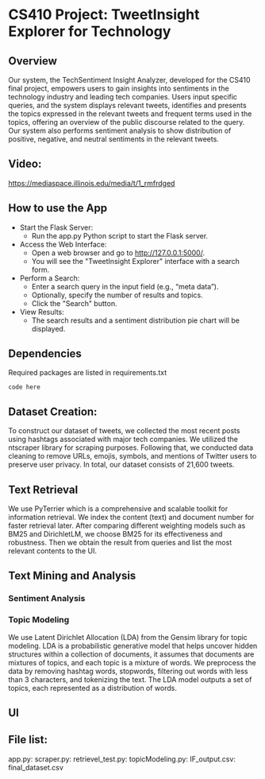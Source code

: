 

# CS410 Project: TweetInsight Explorer for Technology

## Overview

Our system, the TechSentiment Insight Analyzer, developed for the CS410 final project, empowers users to gain insights into sentiments in the technology industry and leading tech companies. Users input specific queries, and the system displays relevant tweets, identifies and presents the topics expressed in the relevant tweets and frequent terms used in the topics, offering an overview of the public discourse related to the query. Our system also performs sentiment analysis to show distribution of positive, negative, and neutral sentiments in the relevant tweets.

## Video:
https://mediaspace.illinois.edu/media/t/1_rmfrdged

## How to use the App
* Start the Flask Server:
    * Run the app.py Python script to start the Flask server.
* Access the Web Interface:
    * Open a web browser and go to http://127.0.0.1:5000/.
    * You will see the "TweetInsight Explorer" interface with a search form.
* Perform a Search:
    * Enter a search query in the input field (e.g., “meta data”).
    * Optionally, specify the number of results and topics.
    * Click the "Search" button.
* View Results:
    * The search results and a sentiment distribution pie chart will be displayed.


## Dependencies 
Required packages are listed in requirements.txt



```
code here
```



## Dataset Creation:

To construct our dataset of tweets, we collected the most recent posts using hashtags associated with major tech companies. 
We utilized the ntscraper library for scraping purposes. Following that, we conducted data cleaning to remove URLs, emojis, symbols, and mentions of Twitter users to preserve user privacy. In total, our dataset consists of 21,600 tweets.



## Text Retrieval

We use PyTerrier which is a comprehensive and scalable toolkit for information retrieval. We index the content (text) and document number for faster retrieval later. After comparing different weighting models such as BM25 and DirichletLM, we choose BM25 for its effectiveness and robustness. Then we obtain the result from queries and list the most relevant contents to the UI.

## Text Mining and Analysis 

### Sentiment Analysis


### Topic Modeling

We use Latent Dirichlet Allocation (LDA) from the Gensim library for topic modeling. LDA is a probabilistic generative model that helps uncover hidden structures within a collection of documents, it assumes that documents are mixtures of topics, and each topic is a mixture of words.  We preprocess the data by removing hashtag words, stopwords, filtering out words with less than 3 characters, and tokenizing the text. 
The LDA model outputs a set of topics, each represented as a distribution of words.

## UI



## File list: 

app.py: 
scraper.py: 
retrievel_test.py:
topicModeling.py:
IF_output.csv:
final_dataset.csv

